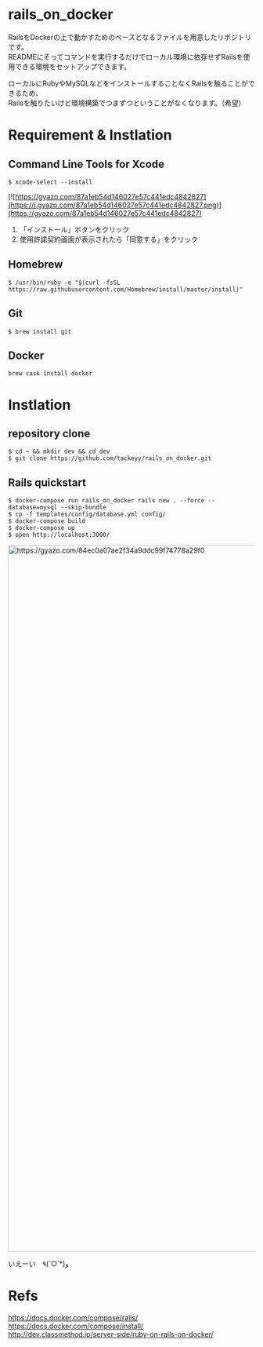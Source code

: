 # rails_on_docker

RailsをDockerの上で動かすためのベースとなるファイルを用意したリポジトリです。    　   
READMEにそってコマンドを実行するだけでローカル環境に依存せずRailsを使用できる環境をセットアップできます。

ローカルにRubyやMySQLなどをインストールすることなくRailsを触ることができるため、　　    
Railsを触りたいけど環境構築でつまずつということがなくなります。（希望）

# Requirement & Instlation

## Command Line Tools for Xcode

` $ xcode-select --install `

[![https://gyazo.com/87a1eb54d146027e57c441edc4842827](https://i.gyazo.com/87a1eb54d146027e57c441edc4842827.png)](https://gyazo.com/87a1eb54d146027e57c441edc4842827)

1. 「インストール」ボタンをクリック
1. 使用許諾契約画面が表示されたら「同意する」をクリック

## Homebrew

` $ /usr/bin/ruby -e "$(curl -fsSL https://raw.githubusercontent.com/Homebrew/install/master/install)" `

## Git

` $ brew install git `

## Docker

` brew cask install docker `

# Instlation

## repository clone

```
$ cd ~ && mkdir dev && cd dev
$ git clone https://github.com/tackeyy/rails_on_docker.git
```

## Rails quickstart

```
$ docker-compose run rails_on_docker rails new . --force --database=mysql --skip-bundle
$ cp -f templates/config/database.yml config/
$ docker-compose build
$ docker-compose up
$ open http://localhost:3000/
```

<a href="https://gyazo.com/84ec0a07ae2f34a9ddc99f74778a29f0"><img src="https://i.gyazo.com/84ec0a07ae2f34a9ddc99f74778a29f0.png" alt="https://gyazo.com/84ec0a07ae2f34a9ddc99f74778a29f0" width="1440"/></a>

いえーい　٩(ˊᗜˋ*)و

# Refs

https://docs.docker.com/compose/rails/  
https://docs.docker.com/compose/install/  
http://dev.classmethod.jp/server-side/ruby-on-rails-on-docker/

